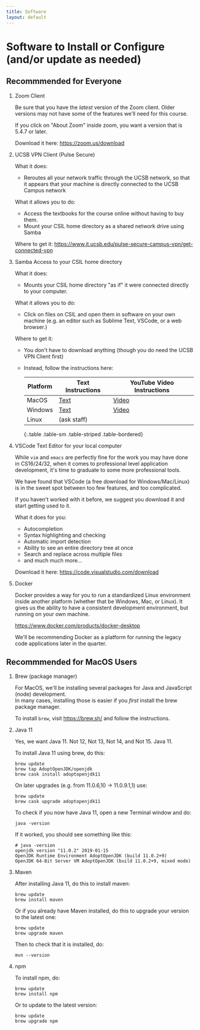 ```yaml
---
title: Software
layout: default
---
```


# Software to Install or Configure (and/or update as needed)


## Recommmended for Everyone


1. Zoom Client 

   Be sure that you have the *latest* version of the Zoom client.  Older versions may not have some of the features we'll need for this course.
    
   If you click on "About Zoom" inside zoom, you want a version that is 5.4.7 or later.
   
   Download it here: <https://zoom.us/download>

1. UCSB VPN Client (Pulse Secure)

   What it does:
   * Reroutes all your network traffic through the UCSB network, so that it appears that
     your machine is directly connected to the UCSB Campus network

   What it allows you to do:

   * Access the textbooks for the course online without having to buy them.
   * Mount your CSIL home directory as a shared network drive using Samba

   Where to get it:  <https://www.it.ucsb.edu/pulse-secure-campus-vpn/get-connected-vpn>

2. Samba Access to your CSIL home directory

   What it does:

   * Mounts your CSIL home directory "as if" it were connected directly to your
     computer.


   What it allows you to do:
   * Click on files on CSIL and open them in software on your own machine
     (e.g. an editor such as Sublime Text, VSCode, or a web browser.)

   Where to get it:
   * You don't have to download anything (though you do need the UCSB VPN Client first)
   * Instead, follow the instructions here:

     | Platform | Text Instructions | YouTube Video Instructions |
     |-|-|-|
     | MacOS | [Text](https://ucsb-cs156.github.io/topics/csil_mount_drive_to_macOs_using_samba/)  | [Video](https://youtu.be/FTlxjhjwbt0) |
     | Windows | [Text](https://ucsb-cs156.github.io/topics/csil_mount_drive_to_windows_using_samba/) | [Video](https://www.youtube.com/watch?v=fgORcrGWBH0) |
     | Linux | (ask staff) | |
     {:.table .table-sm .table-striped .table-bordered}

3. VSCode Text Editor for your local computer

   While `vim` and `emacs` are perfectly fine for the work you may have done in CS16/24/32, when it comes to 
   professional level application development, it's time to graduate to some more professional tools.
   
   We have found that VSCode (a free download for Windows/Mac/Linux) is in the sweet spot between too few features, and too complicated.
  
   If you haven't worked with it before, we suggest you download it and start getting used to it.
   
   What it does for you:
   * Autocompletion
   * Syntax highlighting and checking
   * Automatic import detection
   * Ability to see an entire directory tree at once
   * Search and replace across multiple files
   * and much much more...
   
   Download it here: <https://code.visualstudio.com/download>
  
4. Docker

   Docker provides a way for you to run a standardized Linux environment inside another platform (whether that be Windows, Mac, or Linux).  It gives us the ability
   to have a consistent development environment, but running on your own machine.
   
   https://www.docker.com/products/docker-desktop
   
   We'll be recommending Docker as a platform for running the legacy code applications later in the quarter.

## Recommmended for MacOS Users

1. Brew (package manager)

   For MacOS, we'll be installing several packages for Java and JavaScript (node) development.  
   In many cases, installing those is easier if you *first* install the brew package manager.
   
   To install `brew`, visit <https://brew.sh/> and follow the instructions.
   
2. Java 11

   Yes, we want Java 11.  Not 12, Not 13, Not 14, and Not 15.  Java 11.

   To install Java 11 using brew, do this:
   

   ```
   brew update
   brew tap AdoptOpenJDK/openjdk
   brew cask install adoptopenjdk11
   ```

   On later upgrades (e.g. from 11.0.6,10 -> 11.0.9.1,1) use:

   ```
   brew update
   brew cask upgrade adoptopenjdk11
   ```

   To check if you now have Java 11, open a new Terminal window and do:

   ```
   java -version
   ```

   If it worked, you should see something like this:

   ```
   # java -version
   openjdk version "11.0.2" 2019-01-15
   OpenJDK Runtime Environment AdoptOpenJDK (build 11.0.2+9)
   OpenJDK 64-Bit Server VM AdoptOpenJDK (build 11.0.2+9, mixed mode)
   ```

3. Maven

   After installing Java 11, do this to install maven:

   ```
   brew update
   brew install maven
   ```

   Or if you already have Maven installed, do this to upgrade your version to the latest one:

   ```
   brew update
   brew upgrade maven
   ```

   Then to check that it is installed, do:

   ```
   mvn --version
   ```

4. npm

   To install npm, do:
   
   ```
   brew update
   brew install npm
   ```
   
   Or to update to the latest version:

   ```
   brew update
   brew upgrade npm
   ```

   
